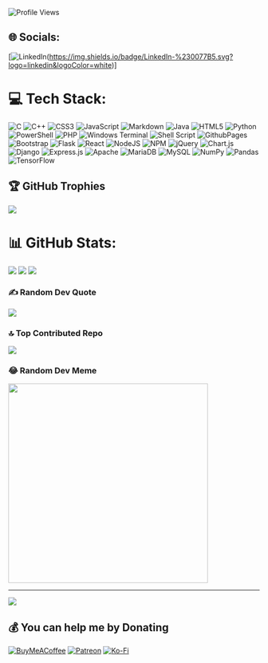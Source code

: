 ![Profile Views](https://komarev.com/ghpvc/?username=lscblack)

## 🌐 Socials:
[![LinkedIn](https://linkedin.com/in/https://www.linkedin.com/in/black-devil/)(https://img.shields.io/badge/LinkedIn-%230077B5.svg?logo=linkedin&logoColor=white)] 

# 💻 Tech Stack:
![C](https://img.shields.io/badge/c-%2300599C.svg?style=flat-square&logo=c&logoColor=white) ![C++](https://img.shields.io/badge/c++-%2300599C.svg?style=flat-square&logo=c%2B%2B&logoColor=white) ![CSS3](https://img.shields.io/badge/css3-%231572B6.svg?style=flat-square&logo=css3&logoColor=white) ![JavaScript](https://img.shields.io/badge/javascript-%23323330.svg?style=flat-square&logo=javascript&logoColor=%23F7DF1E) ![Markdown](https://img.shields.io/badge/markdown-%23000000.svg?style=flat-square&logo=markdown&logoColor=white) ![Java](https://img.shields.io/badge/java-%23ED8B00.svg?style=flat-square&logo=openjdk&logoColor=white) ![HTML5](https://img.shields.io/badge/html5-%23E34F26.svg?style=flat-square&logo=html5&logoColor=white) ![Python](https://img.shields.io/badge/python-3670A0?style=flat-square&logo=python&logoColor=ffdd54) ![PowerShell](https://img.shields.io/badge/PowerShell-%235391FE.svg?style=flat-square&logo=powershell&logoColor=white) ![PHP](https://img.shields.io/badge/php-%23777BB4.svg?style=flat-square&logo=php&logoColor=white) ![Windows Terminal](https://img.shields.io/badge/Windows%20Terminal-%234D4D4D.svg?style=flat-square&logo=windows-terminal&logoColor=white) ![Shell Script](https://img.shields.io/badge/shell_script-%23121011.svg?style=flat-square&logo=gnu-bash&logoColor=white) ![GithubPages](https://img.shields.io/badge/github%20pages-121013?style=flat-square&logo=github&logoColor=white) ![Bootstrap](https://img.shields.io/badge/bootstrap-%238511FA.svg?style=flat-square&logo=bootstrap&logoColor=white) ![Flask](https://img.shields.io/badge/flask-%23000.svg?style=flat-square&logo=flask&logoColor=white) ![React](https://img.shields.io/badge/react-%2320232a.svg?style=flat-square&logo=react&logoColor=%2361DAFB) ![NodeJS](https://img.shields.io/badge/node.js-6DA55F?style=flat-square&logo=node.js&logoColor=white) ![NPM](https://img.shields.io/badge/NPM-%23CB3837.svg?style=flat-square&logo=npm&logoColor=white) ![jQuery](https://img.shields.io/badge/jquery-%230769AD.svg?style=flat-square&logo=jquery&logoColor=white) ![Chart.js](https://img.shields.io/badge/chart.js-F5788D.svg?style=flat-square&logo=chart.js&logoColor=white) ![Django](https://img.shields.io/badge/django-%23092E20.svg?style=flat-square&logo=django&logoColor=white) ![Express.js](https://img.shields.io/badge/express.js-%23404d59.svg?style=flat-square&logo=express&logoColor=%2361DAFB) ![Apache](https://img.shields.io/badge/apache-%23D42029.svg?style=flat-square&logo=apache&logoColor=white) ![MariaDB](https://img.shields.io/badge/MariaDB-003545?style=flat-square&logo=mariadb&logoColor=white) ![MySQL](https://img.shields.io/badge/mysql-%2300000f.svg?style=flat-square&logo=mysql&logoColor=white) ![NumPy](https://img.shields.io/badge/numpy-%23013243.svg?style=flat-square&logo=numpy&logoColor=white) ![Pandas](https://img.shields.io/badge/pandas-%23150458.svg?style=flat-square&logo=pandas&logoColor=white) ![TensorFlow](https://img.shields.io/badge/TensorFlow-%23FF6F00.svg?style=flat-square&logo=TensorFlow&logoColor=white)

## 🏆 GitHub Trophies
![](https://github-profile-trophy.vercel.app/?username=lscblack&theme=tokyonight&no-frame=true&no-bg=true&margin-w=4)

# 📊 GitHub Stats:
![](https://github-readme-stats.vercel.app/api/top-langs/?username=lscblack&theme=tokyonight&hide_border=true&include_all_commits=false&count_private=true&layout=compact)
![](https://github-readme-streak-stats.herokuapp.com/?user=lscblack&theme=tokyonight&hide_border=true) 
![](https://github-readme-stats.vercel.app/api?username=lscblack&theme=tokyonight&hide_border=true&include_all_commits=false&count_private=true) 



### ✍️ Random Dev Quote
![](https://quotes-github-readme.vercel.app/api?type=horizontal&theme=radical)

### 🔝 Top Contributed Repo
![](https://github-contributor-stats.vercel.app/api?username=lscblack&limit=10&theme=tokyonight&combine_all_yearly_contributions=true&hide_border=true&)

### 😂 Random Dev Meme
<img src='https://randommeme-five.vercel.app/' style="height: 400px;"/>

---
[![](https://visitcount.itsvg.in/api?id=lscblack&icon=0&color=7)](https://visitcount.itsvg.in)

  ## 💰 You can help me by Donating
  [![BuyMeACoffee](https://img.shields.io/badge/Buy%20Me%20a%20Coffee-ffdd00?style=for-the-badge&logo=buy-me-a-coffee&logoColor=black)](https://buymeacoffee.com/lscblack) [![Patreon](https://img.shields.io/badge/Patreon-F96854?style=for-the-badge&logo=patreon&logoColor=white)](https://patreon.com/lscblack) [![Ko-Fi](https://img.shields.io/badge/Ko--fi-F16061?style=for-the-badge&logo=ko-fi&logoColor=white)](https://ko-fi.com/lscblack) 

  
<!-- Proudly created with GPRM ( https://gprm.itsvg.in ) -->

